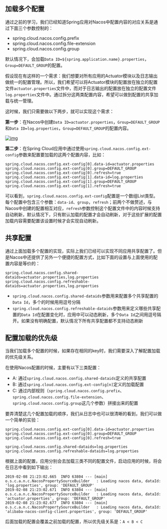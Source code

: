 ## 加载多个配置

通过之前的学习，我们已经知道Spring应用对Nacos中配置内容的对应关系是通过下面三个参数控制的：

- spring.cloud.nacos.config.prefix
- spring.cloud.nacos.config.file-extension
- spring.cloud.nacos.config.group

默认情况下，会加载`Data ID=${spring.application.name}.properties`，`Group=DEFAULT_GROUP`的配置。

假设现在有这样的一个需求：我们想要对所有应用的Actuator模块以及日志输出做统一的配置管理。所以，我们希望可以将Actuator模块的配置放在独立的配置文件`actuator.properties`文件中，而对于日志输出的配置放在独立的配置文件`log.properties`文件中。通过拆分这两类配置内容，希望可以做到配置的共享加载与统一管理。

这时候，我们只需要做以下两步，就可以实现这个需求：

**第一步**：在Nacos中创建`Data ID=actuator.properties`，`Group=DEFAULT_GROUP`和`Data ID=log.properties`，`Group=DEFAULT_GROUP`的配置内容。

[![img](http://blog.didispace.com/images/pasted-153.png)](http://blog.didispace.com/images/pasted-153.png)

**第二步**：在Spring Cloud应用中通过使用`spring.cloud.nacos.config.ext-config`参数来配置要加载的这两个配置内容，比如：

```
spring.cloud.nacos.config.ext-config[0].data-id=actuator.properties
spring.cloud.nacos.config.ext-config[0].group=DEFAULT_GROUP
spring.cloud.nacos.config.ext-config[0].refresh=true
spring.cloud.nacos.config.ext-config[1].data-id=log.properties
spring.cloud.nacos.config.ext-config[1].group=DEFAULT_GROUP
spring.cloud.nacos.config.ext-config[1].refresh=true
```

可以看到，`spring.cloud.nacos.config.ext-config`配置是一个数组List类型。每个配置中包含三个参数：`data-id`、`group`，`refresh`；前两个不做赘述，与Nacos中创建的配置相互对应，`refresh`参数控制这个配置文件中的内容时候支持自动刷新，默认情况下，只有默认加载的配置才会自动刷新，对于这些扩展的配置加载内容需要配置该设置时候才会实现自动刷新。

## 共享配置

通过上面加载多个配置的实现，实际上我们已经可以实现不同应用共享配置了。但是Nacos中还提供了另外一个便捷的配置方式，比如下面的设置与上面使用的配置内容是等价的：

```
spring.cloud.nacos.config.shared-dataids=actuator.properties,log.properties
spring.cloud.nacos.config.refreshable-dataids=actuator.properties,log.properties
```

- `spring.cloud.nacos.config.shared-dataids`参数用来配置多个共享配置的`Data Id`，多个的时候用用逗号分隔
- `spring.cloud.nacos.config.refreshable-dataids`参数用来定义哪些共享配置的`Data Id`在配置变化时，应用中可以动态刷新，多个`Data Id`之间用逗号隔开。如果没有明确配置，默认情况下所有共享配置都不支持动态刷新

## 配置加载的优先级

当我们加载多个配置的时候，如果存在相同的key时，我们需要深入了解配置加载的优先级关系。

在使用Nacos配置的时候，主要有以下三类配置：

- A: 通过`spring.cloud.nacos.config.shared-dataids`定义的共享配置
- B: 通过`spring.cloud.nacos.config.ext-config[n]`定义的加载配置
- C: 通过内部规则（`spring.cloud.nacos.config.prefix`、`spring.cloud.nacos.config.file-extension`、`spring.cloud.nacos.config.group`这几个参数）拼接出来的配置

要弄清楚这几个配置加载的顺序，我们从日志中也可以很清晰的看到，我们可以做一个简单的实验：

```
spring.cloud.nacos.config.ext-config[0].data-id=actuator.properties
spring.cloud.nacos.config.ext-config[0].group=DEFAULT_GROUP
spring.cloud.nacos.config.ext-config[0].refresh=true

spring.cloud.nacos.config.shared-dataids=log.properties
spring.cloud.nacos.config.refreshable-dataids=log.properties
```

根据上面的配置，应用分别会去加载三类不同的配置文件，启动应用的时候，将会在日志中看到如下输出：

```
2019-02-08 21:23:02.665  INFO 63804 --- [main] o.s.c.a.n.c.NacosPropertySourceBuilder   : Loading nacos data, dataId: 'log.properties', group: 'DEFAULT_GROUP'
2019-02-08 21:23:02.671  INFO 63804 --- [main] o.s.c.a.n.c.NacosPropertySourceBuilder   : Loading nacos data, dataId: 'actuator.properties', group: 'DEFAULT_GROUP'
2019-02-08 21:23:02.677  INFO 63804 --- [main] o.s.c.a.n.c.NacosPropertySourceBuilder   : Loading nacos data, dataId: 'alibaba-nacos-config-client.properties', group: 'DEFAULT_GROUP'
```

后面加载的配置会覆盖之前加载的配置，所以优先级关系是：`A < B < C`